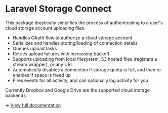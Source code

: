 # Laravel Storage Connect

This package drastically simplifies the process of authenticating to a user's cloud storage account uploading files.
 
 - Handles OAuth flow to authorize a cloud storage account
 - Serializes and handles storing/loading of connection details
 - Queues upload tasks
 - Retries upload failures with increasing backoff
 - Supports uploading from local filesystem, S3 hosted files (registers a stream wrapper), or any URL
 - Automatically disables a connection if storage quota is full, and then re-enables if space is freed up
 - Fires events for all activity, and can optionally log activity for you

Currently Dropbox and Google Drive are the supported cloud storage backends.

➔ [View full documentation](https://stechstudio.github.io/laravel-storage-connect/)